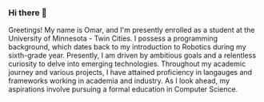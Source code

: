 ### Hi there 👋

Greetings! My name is Omar, and I'm presently enrolled as a student at the University of Minnesota - Twin Cities. I possess a programming background, which dates back to my introduction to Robotics during my sixth-grade year. Presently, I am driven by ambitious goals and a relentless curiosity to delve into emerging technologies. Throughout my academic journey and various projects, I have attained proficiency in langauges and frameworks working in academia and industry. As I look ahead, my aspirations involve pursuing a formal education in Computer Science.
